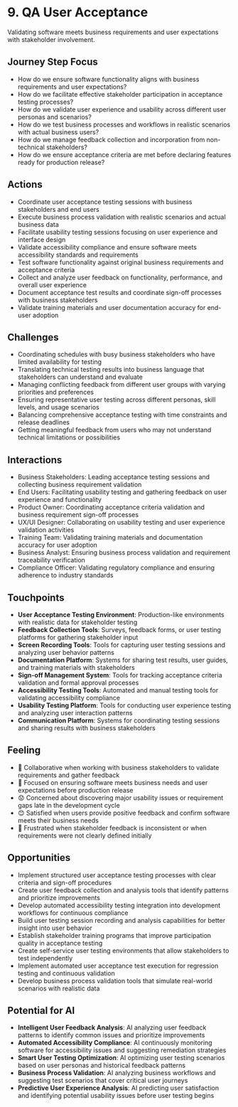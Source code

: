 # 9. QA User Acceptance

Validating software meets business requirements and user expectations with stakeholder involvement.

## Journey Step Focus

- How do we ensure software functionality aligns with business requirements and user expectations?
- How do we facilitate effective stakeholder participation in acceptance testing processes?
- How do we validate user experience and usability across different user personas and scenarios?
- How do we test business processes and workflows in realistic scenarios with actual business users?
- How do we manage feedback collection and incorporation from non-technical stakeholders?
- How do we ensure acceptance criteria are met before declaring features ready for production release?

## Actions

- Coordinate user acceptance testing sessions with business stakeholders and end users
- Execute business process validation with realistic scenarios and actual business data
- Facilitate usability testing sessions focusing on user experience and interface design
- Validate accessibility compliance and ensure software meets accessibility standards and requirements
- Test software functionality against original business requirements and acceptance criteria
- Collect and analyze user feedback on functionality, performance, and overall user experience
- Document acceptance test results and coordinate sign-off processes with business stakeholders
- Validate training materials and user documentation accuracy for end-user adoption

## Challenges

- Coordinating schedules with busy business stakeholders who have limited availability for testing
- Translating technical testing results into business language that stakeholders can understand and evaluate
- Managing conflicting feedback from different user groups with varying priorities and preferences
- Ensuring representative user testing across different personas, skill levels, and usage scenarios
- Balancing comprehensive acceptance testing with time constraints and release deadlines
- Getting meaningful feedback from users who may not understand technical limitations or possibilities

## Interactions

- Business Stakeholders: Leading acceptance testing sessions and collecting business requirement validation
- End Users: Facilitating usability testing and gathering feedback on user experience and functionality
- Product Owner: Coordinating acceptance criteria validation and business requirement sign-off processes
- UX/UI Designer: Collaborating on usability testing and user experience validation activities
- Training Team: Validating training materials and documentation accuracy for user adoption
- Business Analyst: Ensuring business process validation and requirement traceability verification
- Compliance Officer: Validating regulatory compliance and ensuring adherence to industry standards

## Touchpoints

- **User Acceptance Testing Environment**: Production-like environments with realistic data for stakeholder testing
- **Feedback Collection Tools**: Surveys, feedback forms, or user testing platforms for gathering stakeholder input
- **Screen Recording Tools**: Tools for capturing user testing sessions and analyzing user behavior patterns
- **Documentation Platform**: Systems for sharing test results, user guides, and training materials with stakeholders
- **Sign-off Management System**: Tools for tracking acceptance criteria validation and formal approval processes
- **Accessibility Testing Tools**: Automated and manual testing tools for validating accessibility compliance
- **Usability Testing Platform**: Tools for conducting user experience testing and analyzing user interaction patterns
- **Communication Platform**: Systems for coordinating testing sessions and sharing results with business stakeholders

## Feeling

- 🤝 Collaborative when working with business stakeholders to validate requirements and gather feedback
- 🎯 Focused on ensuring software meets business needs and user expectations before production release
- 😟 Concerned about discovering major usability issues or requirement gaps late in the development cycle
- 😊 Satisfied when users provide positive feedback and confirm software meets their business needs
- 😤 Frustrated when stakeholder feedback is inconsistent or when requirements were not clearly defined initially

## Opportunities

- Implement structured user acceptance testing processes with clear criteria and sign-off procedures
- Create user feedback collection and analysis tools that identify patterns and prioritize improvements
- Develop automated accessibility testing integration into development workflows for continuous compliance
- Build user testing session recording and analysis capabilities for better insight into user behavior
- Establish stakeholder training programs that improve participation quality in acceptance testing
- Create self-service user testing environments that allow stakeholders to test independently
- Implement automated user acceptance test execution for regression testing and continuous validation
- Develop business process validation tools that simulate real-world scenarios with realistic data

## Potential for AI

- **Intelligent User Feedback Analysis**: AI analyzing user feedback patterns to identify common issues and prioritize improvements
- **Automated Accessibility Compliance**: AI continuously monitoring software for accessibility issues and suggesting remediation strategies
- **Smart User Testing Optimization**: AI optimizing user testing scenarios based on user personas and historical feedback patterns
- **Business Process Validation**: AI analyzing business workflows and suggesting test scenarios that cover critical user journeys
- **Predictive User Experience Analysis**: AI predicting user satisfaction and identifying potential usability issues before user testing begins